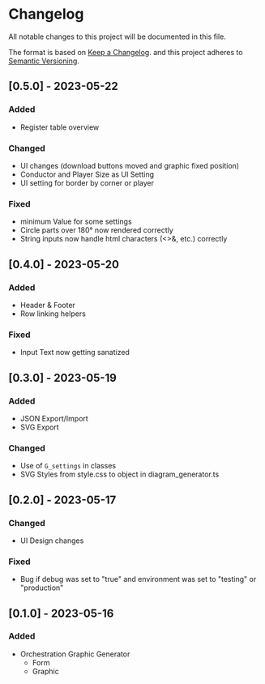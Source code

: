 # Changelog

All notable changes to this project will be documented in this file.

The format is based on [Keep a Changelog](https://keepachangelog.com/en/1.0.0/).
and this project adheres to [Semantic Versioning](https://semver.org/spec/v2.0.0.html).

## [0.5.0] - 2023-05-22

### Added

- Register table overview

### Changed

- UI changes (download buttons moved and graphic fixed position)
- Conductor and Player Size as UI Setting
- UI setting for border by corner or player

### Fixed

- minimum Value for some settings
- Circle parts over 180° now rendered correctly
- String inputs now handle html characters (<>&, etc.) correctly

## [0.4.0] - 2023-05-20

### Added

- Header & Footer
- Row linking helpers

### Fixed

- Input Text now getting sanatized

## [0.3.0] - 2023-05-19

### Added

- JSON Export/Import
- SVG Export

### Changed

- Use of `G_settings` in classes
- SVG Styles from style.css to object in diagram_generator.ts

## [0.2.0] - 2023-05-17

### Changed

- UI Design changes

### Fixed

- Bug if debug was set to "true" and environment was set to "testing" or "production"

## [0.1.0] - 2023-05-16

### Added

- Orchestration Graphic Generator
    - Form
    - Graphic
